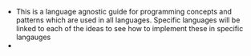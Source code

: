 - This is a language agnostic guide for programming concepts and patterns which are used in all languages. Specific languages will be linked to each of the ideas to see how to implement these in specific langauges
-